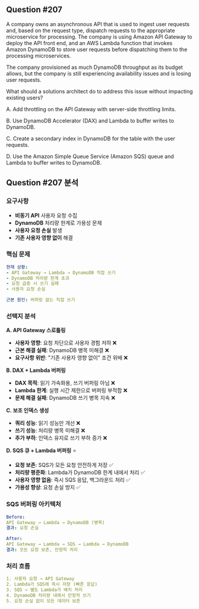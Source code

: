 ## Question #207
A company owns an asynchronous API that is used to ingest user requests and, based on the request type, dispatch requests to the appropriate microservice for processing. 
The company is using Amazon API Gateway to deploy the API front end, and an AWS Lambda function that invokes Amazon DynamoDB to store user requests before dispatching them to the processing microservices.

The company provisioned as much DynamoDB throughput as its budget allows, but the company is still experiencing availability issues and is losing user requests.

What should a solutions architect do to address this issue without impacting existing users?

A. Add throttling on the API Gateway with server-side throttling limits.

B. Use DynamoDB Accelerator (DAX) and Lambda to buffer writes to DynamoDB.

C. Create a secondary index in DynamoDB for the table with the user requests.

D. Use the Amazon Simple Queue Service (Amazon SQS) queue and Lambda to buffer writes to DynamoDB.

## Question #207 분석

### 요구사항
- **비동기 API** 사용자 요청 수집
- **DynamoDB** 처리량 한계로 가용성 문제
- **사용자 요청 손실** 발생
- **기존 사용자 영향 없이** 해결

### 핵심 문제
```yaml
현재 상황:
- API Gateway → Lambda → DynamoDB 직접 쓰기
- DynamoDB 처리량 한계 초과
- 요청 급증 시 쓰기 실패
- 사용자 요청 손실

근본 원인: 버퍼링 없는 직접 쓰기
```

### 선택지 분석

**A. API Gateway 스로틀링**
- **사용자 영향**: 요청 차단으로 사용자 경험 저하 ❌
- **근본 해결 실패**: DynamoDB 병목 미해결 ❌
- **요구사항 위반**: "기존 사용자 영향 없이" 조건 위배 ❌

**B. DAX + Lambda 버퍼링**
- **DAX 목적**: 읽기 가속화용, 쓰기 버퍼링 아님 ❌
- **Lambda 한계**: 실행 시간 제한으로 버퍼링 부적합 ❌
- **문제 해결 실패**: DynamoDB 쓰기 병목 지속 ❌

**C. 보조 인덱스 생성**
- **쿼리 성능**: 읽기 성능만 개선 ❌
- **쓰기 성능**: 처리량 병목 미해결 ❌
- **추가 부하**: 인덱스 유지로 쓰기 부하 증가 ❌

**D. SQS 큐 + Lambda 버퍼링** ⭐
- **요청 보존**: SQS가 모든 요청 안전하게 저장 ✅
- **처리량 평준화**: Lambda가 DynamoDB 한계 내에서 처리 ✅
- **사용자 영향 없음**: 즉시 SQS 응답, 백그라운드 처리 ✅
- **가용성 향상**: 요청 손실 방지 ✅

### SQS 버퍼링 아키텍처

```yaml
Before:
API Gateway → Lambda → DynamoDB (병목)
결과: 요청 손실

After:  
API Gateway → Lambda → SQS → Lambda → DynamoDB
결과: 모든 요청 보존, 안정적 처리
```

### 처리 흐름

```yaml
1. 사용자 요청 → API Gateway
2. Lambda가 SQS에 즉시 저장 (빠른 응답)
3. SQS → 별도 Lambda가 배치 처리
4. DynamoDB 처리량 내에서 안정적 쓰기
5. 요청 손실 없이 모든 데이터 보존
```
